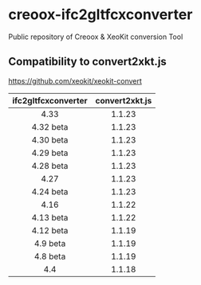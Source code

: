 # creoox-ifc2gltfcxconverter
Public repository of Creoox &amp; XeoKit conversion Tool

## Compatibility to convert2xkt.js
https://github.com/xeokit/xeokit-convert

|  ifc2gltfcxconverter    | convert2xkt.js    |
|  :---:    | :---:    |
|  4.33   | 1.1.23   |
|  4.32 beta  | 1.1.23   |
|  4.30 beta  | 1.1.23   |
|  4.29 beta  | 1.1.23   |
|  4.28 beta  | 1.1.23   |
|  4.27  | 1.1.23   |
|  4.24 beta | 1.1.23   |
|  4.16  | 1.1.22   |
|  4.13 beta  | 1.1.22   |
|  4.12 beta | 1.1.19   |
|  4.9 beta | 1.1.19   |
|  4.8 beta | 1.1.19   |
|  4.4      | 1.1.18   |




